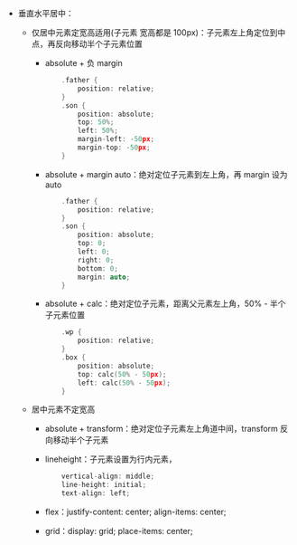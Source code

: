 - 垂直水平居中：

  - 仅居中元素定宽高适用(子元素 宽高都是 100px)：子元素左上角定位到中点，再反向移动半个子元素位置

    - absolute + 负 margin
      ```c
          .father {
              position: relative;
          }
          .son {
              position: absolute;
              top: 50%;
              left: 50%;
              margin-left: -50px;
              margin-top: -50px;
          }
      ```
    - absolute + margin auto：绝对定位子元素到左上角，再 margin 设为 auto

      ```c
          .father {
              position: relative;
          }
          .son {
              position: absolute;
              top: 0;
              left: 0;
              right: 0;
              bottom: 0;
              margin: auto;
          }
      ```

    - absolute + calc：绝对定位子元素，距离父元素左上角，50% - 半个子元素位置
      ```c
          .wp {
              position: relative;
          }
          .box {
              position: absolute;
              top: calc(50% - 50px);
              left: calc(50% - 50px);
          }
      ```

  - 居中元素不定宽高

    - absolute + transform：绝对定位子元素左上角道中间，transform 反向移动半个子元素
    - lineheight：子元素设置为行内元素，

      ```c
          vertical-align: middle;
          line-height: initial;
          text-align: left;
      ```

    - flex：justify-content: center; align-items: center;
    - grid：display: grid; place-items: center;
